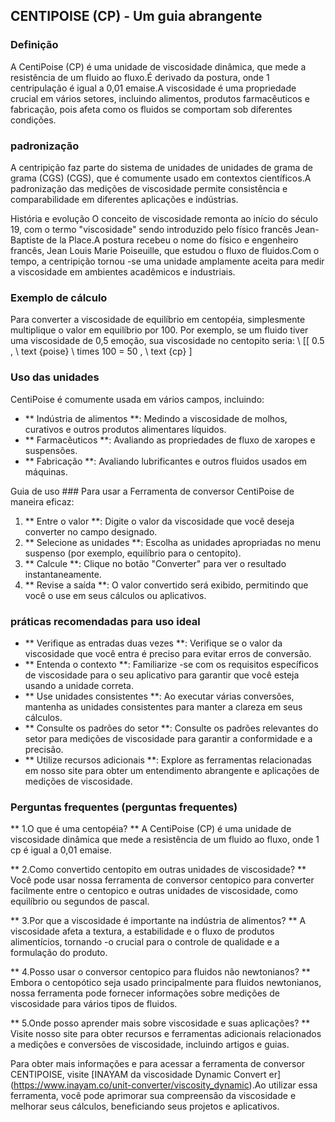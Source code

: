 ## CENTIPOISE (CP) - Um guia abrangente

### Definição
A CentiPoise (CP) é uma unidade de viscosidade dinâmica, que mede a resistência de um fluido ao fluxo.É derivado da postura, onde 1 centripulação é igual a 0,01 emaise.A viscosidade é uma propriedade crucial em vários setores, incluindo alimentos, produtos farmacêuticos e fabricação, pois afeta como os fluidos se comportam sob diferentes condições.

### padronização
A centripição faz parte do sistema de unidades de unidades de grama de grama (CGS) (CGS), que é comumente usado em contextos científicos.A padronização das medições de viscosidade permite consistência e comparabilidade em diferentes aplicações e indústrias.

História e evolução
O conceito de viscosidade remonta ao início do século 19, com o termo "viscosidade" sendo introduzido pelo físico francês Jean-Baptiste de la Place.A postura recebeu o nome do físico e engenheiro francês, Jean Louis Marie Poiseuille, que estudou o fluxo de fluidos.Com o tempo, a centripição tornou -se uma unidade amplamente aceita para medir a viscosidade em ambientes acadêmicos e industriais.

### Exemplo de cálculo
Para converter a viscosidade de equilíbrio em centopéia, simplesmente multiplique o valor em equilíbrio por 100. Por exemplo, se um fluido tiver uma viscosidade de 0,5 emoção, sua viscosidade no centopito seria:
\ [[
0.5 \, \ text {poise} \ times 100 = 50 \, \ text {cp}
\]

### Uso das unidades
CentiPoise é comumente usada em vários campos, incluindo:
- ** Indústria de alimentos **: Medindo a viscosidade de molhos, curativos e outros produtos alimentares líquidos.
- ** Farmacêuticos **: Avaliando as propriedades de fluxo de xaropes e suspensões.
- ** Fabricação **: Avaliando lubrificantes e outros fluidos usados ​​em máquinas.

Guia de uso ###
Para usar a Ferramenta de conversor CentiPoise de maneira eficaz:
1. ** Entre o valor **: Digite o valor da viscosidade que você deseja converter no campo designado.
2. ** Selecione as unidades **: Escolha as unidades apropriadas no menu suspenso (por exemplo, equilíbrio para o centopito).
3. ** Calcule **: Clique no botão "Converter" para ver o resultado instantaneamente.
4. ** Revise a saída **: O valor convertido será exibido, permitindo que você o use em seus cálculos ou aplicativos.

### práticas recomendadas para uso ideal
- ** Verifique as entradas duas vezes **: Verifique se o valor da viscosidade que você entra é preciso para evitar erros de conversão.
- ** Entenda o contexto **: Familiarize -se com os requisitos específicos de viscosidade para o seu aplicativo para garantir que você esteja usando a unidade correta.
- ** Use unidades consistentes **: Ao executar várias conversões, mantenha as unidades consistentes para manter a clareza em seus cálculos.
- ** Consulte os padrões do setor **: Consulte os padrões relevantes do setor para medições de viscosidade para garantir a conformidade e a precisão.
- ** Utilize recursos adicionais **: Explore as ferramentas relacionadas em nosso site para obter um entendimento abrangente e aplicações de medições de viscosidade.

### Perguntas frequentes (perguntas frequentes)

** 1.O que é uma centopéia? **
A CentiPoise (CP) é uma unidade de viscosidade dinâmica que mede a resistência de um fluido ao fluxo, onde 1 cp é igual a 0,01 emaise.

** 2.Como convertido centopito em outras unidades de viscosidade? **
Você pode usar nossa ferramenta de conversor centopico para converter facilmente entre o centopico e outras unidades de viscosidade, como equilíbrio ou segundos de pascal.

** 3.Por que a viscosidade é importante na indústria de alimentos? **
A viscosidade afeta a textura, a estabilidade e o fluxo de produtos alimentícios, tornando -o crucial para o controle de qualidade e a formulação do produto.

** 4.Posso usar o conversor centopico para fluidos não newtonianos? **
Embora o centopótico seja usado principalmente para fluidos newtonianos, nossa ferramenta pode fornecer informações sobre medições de viscosidade para vários tipos de fluidos.

** 5.Onde posso aprender mais sobre viscosidade e suas aplicações? **
Visite nosso site para obter recursos e ferramentas adicionais relacionados a medições e conversões de viscosidade, incluindo artigos e guias.

Para obter mais informações e para acessar a ferramenta de conversor CENTIPOISE, visite [INAYAM da viscosidade Dynamic Convert er] (https://www.inayam.co/unit-converter/viscosity_dynamic).Ao utilizar essa ferramenta, você pode aprimorar sua compreensão da viscosidade e melhorar seus cálculos, beneficiando seus projetos e aplicativos.